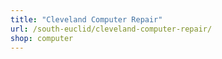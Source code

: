 ```yaml
---
title: "Cleveland Computer Repair"
url: /south-euclid/cleveland-computer-repair/
shop: computer
---
```

